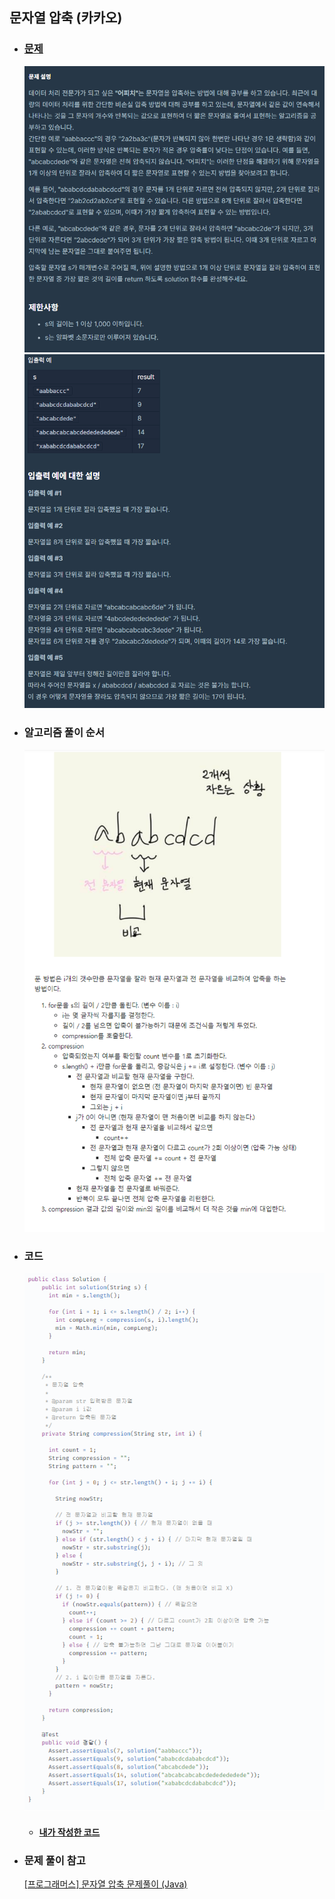## 문자열 압축 (카카오)

* ### [문제](https://programmers.co.kr/learn/courses/30/lessons/60057?language=java)
    ![img.png](../사진파일/문자열%20압축_문제.png)
    ![img_1.png](../사진파일/문자열%20압축_문제1.png)
  

* ### 알고리즘 풀이 순서
    ![img.png](../사진파일/문자열%20압축_알고리즘%20풀이%20순서.png)
  

* ### 코드
    ![img.png](../사진파일/문자열%20압축_코드.png)

    * #### [내가 작성한 코드](https://github.com/yongjung95/algorithm/blob/master/src/%EC%97%B0%EC%8A%B5%EB%AC%B8%EC%A0%9C/%EB%AC%B8%EC%9E%90%EC%97%B4%EC%95%95%EC%B6%95/main.java)
    

* ### 문제 풀이 참고
    [[프로그래머스] 문자열 압축 문제풀이 (Java)](https://velog.io/@ajufresh/%ED%94%84%EB%A1%9C%EA%B7%B8%EB%9E%98%EB%A8%B8%EC%8A%A4-%EB%AC%B8%EC%9E%90%EC%97%B4-%EC%95%95%EC%B6%95-%EB%AC%B8%EC%A0%9C%ED%92%80%EC%9D%B4-Java)


